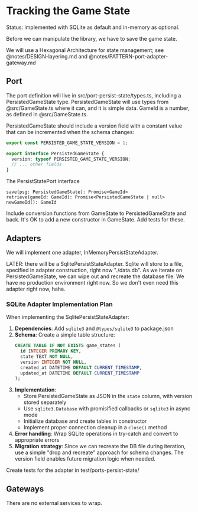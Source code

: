 # Tracking the Game State

Status: implemented with SQLite as default and in-memory as optional.

Before we can manipulate the library, we have to save the game state.

We will use a Hexagonal Architecture for state management; see @notes/DESIGN-layering.md and @notes/PATTERN-port-adapter-gateway.md

## Port

The port definition will live in src/port-persist-state/types.ts, including a PersistedGameState type. PersistedGameState will use types from @src/GameState.ts where it can, and it is simple data. GameId is a number, as defined in @src/GameState.ts.

PersistedGameState should include a version field with a constant value that can be incremented when the schema changes:
```typescript
export const PERSISTED_GAME_STATE_VERSION = 1;

export interface PersistedGameState {
  version: typeof PERSISTED_GAME_STATE_VERSION;
  // ... other fields
}
```

The PersistStatePort interface

```
save(psg: PersistedGameState): Promise<GameId>
retrieve(gameId: GameId): Promise<PersistedGameState | null>
newGameId(): GameId
```

Include conversion functions from GameState to PersistedGameState and back. It's OK to add a new constructor in GameState. Add tests for these. 

## Adapters

We will implement one adapter, InMemoryPersistStateAdapter.

LATER: there will be a SqlitePersistStateAdapter. Sqlite will store to a file, specified in adapter construction, right now "./data.db". As we iterate on PersistedGameState, we can wipe out and recreate the database file. We have no production environment right now. So we don't even need this adapter right now, haha.

### SQLite Adapter Implementation Plan

When implementing the SqlitePersistStateAdapter:

1. **Dependencies**: Add `sqlite3` and `@types/sqlite3` to package.json
2. **Schema**: Create a simple table structure:
   ```sql
   CREATE TABLE IF NOT EXISTS game_states (
     id INTEGER PRIMARY KEY,
     state TEXT NOT NULL,
     version INTEGER NOT NULL,
     created_at DATETIME DEFAULT CURRENT_TIMESTAMP,
     updated_at DATETIME DEFAULT CURRENT_TIMESTAMP
   );
   ```
3. **Implementation**:
   - Store PersistedGameState as JSON in the `state` column, with version stored separately
   - Use `sqlite3.Database` with promisified callbacks or `sqlite3` in async mode
   - Initialize database and create tables in constructor
   - Implement proper connection cleanup in a `close()` method
4. **Error handling**: Wrap SQLite operations in try-catch and convert to appropriate errors
5. **Migration strategy**: Since we can recreate the DB file during iteration, use a simple "drop and recreate" approach for schema changes. The version field enables future migration logic when needed.

Create tests for the adapter in test/ports-persist-state/

## Gateways

There are no external services to wrap.
